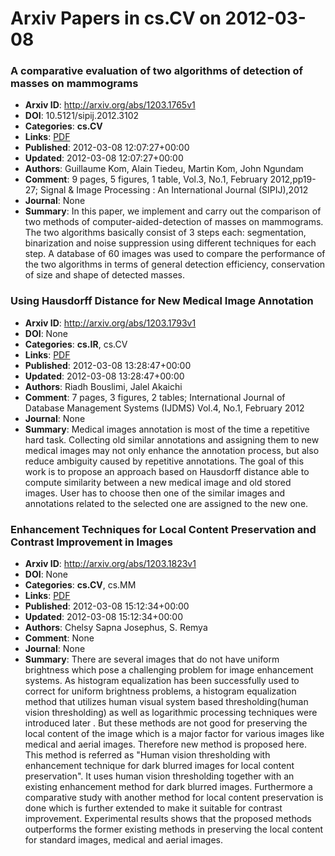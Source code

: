 # Arxiv Papers in cs.CV on 2012-03-08
### A comparative evaluation of two algorithms of detection of masses on mammograms
- **Arxiv ID**: http://arxiv.org/abs/1203.1765v1
- **DOI**: 10.5121/sipij.2012.3102
- **Categories**: **cs.CV**
- **Links**: [PDF](http://arxiv.org/pdf/1203.1765v1)
- **Published**: 2012-03-08 12:07:27+00:00
- **Updated**: 2012-03-08 12:07:27+00:00
- **Authors**: Guillaume Kom, Alain Tiedeu, Martin Kom, John Ngundam
- **Comment**: 9 pages, 5 figures, 1 table, Vol.3, No.1, February 2012,pp19-27;
  Signal & Image Processing : An International Journal (SIPIJ),2012
- **Journal**: None
- **Summary**: In this paper, we implement and carry out the comparison of two methods of computer-aided-detection of masses on mammograms. The two algorithms basically consist of 3 steps each: segmentation, binarization and noise suppression using different techniques for each step. A database of 60 images was used to compare the performance of the two algorithms in terms of general detection efficiency, conservation of size and shape of detected masses.



### Using Hausdorff Distance for New Medical Image Annotation
- **Arxiv ID**: http://arxiv.org/abs/1203.1793v1
- **DOI**: None
- **Categories**: **cs.IR**, cs.CV
- **Links**: [PDF](http://arxiv.org/pdf/1203.1793v1)
- **Published**: 2012-03-08 13:28:47+00:00
- **Updated**: 2012-03-08 13:28:47+00:00
- **Authors**: Riadh Bouslimi, Jalel Akaichi
- **Comment**: 7 pages, 3 figures, 2 tables; International Journal of Database
  Management Systems (IJDMS) Vol.4, No.1, February 2012
- **Journal**: None
- **Summary**: Medical images annotation is most of the time a repetitive hard task. Collecting old similar annotations and assigning them to new medical images may not only enhance the annotation process, but also reduce ambiguity caused by repetitive annotations. The goal of this work is to propose an approach based on Hausdorff distance able to compute similarity between a new medical image and old stored images. User has to choose then one of the similar images and annotations related to the selected one are assigned to the new one.



### Enhancement Techniques for Local Content Preservation and Contrast Improvement in Images
- **Arxiv ID**: http://arxiv.org/abs/1203.1823v1
- **DOI**: None
- **Categories**: **cs.CV**, cs.MM
- **Links**: [PDF](http://arxiv.org/pdf/1203.1823v1)
- **Published**: 2012-03-08 15:12:34+00:00
- **Updated**: 2012-03-08 15:12:34+00:00
- **Authors**: Chelsy Sapna Josephus, S. Remya
- **Comment**: None
- **Journal**: None
- **Summary**: There are several images that do not have uniform brightness which pose a challenging problem for image enhancement systems. As histogram equalization has been successfully used to correct for uniform brightness problems, a histogram equalization method that utilizes human visual system based thresholding(human vision thresholding) as well as logarithmic processing techniques were introduced later . But these methods are not good for preserving the local content of the image which is a major factor for various images like medical and aerial images. Therefore new method is proposed here. This method is referred as "Human vision thresholding with enhancement technique for dark blurred images for local content preservation". It uses human vision thresholding together with an existing enhancement method for dark blurred images. Furthermore a comparative study with another method for local content preservation is done which is further extended to make it suitable for contrast improvement. Experimental results shows that the proposed methods outperforms the former existing methods in preserving the local content for standard images, medical and aerial images.




